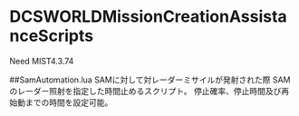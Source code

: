 # DCSWORLDMissionCreationAssistanceScripts
Need MIST4.3.74

##SamAutomation.lua
SAMに対して対レーダーミサイルが発射された際
SAMのレーダー照射を指定した時間止めるスクリプト。
停止確率、停止時間及び再始動までの時間を設定可能。
